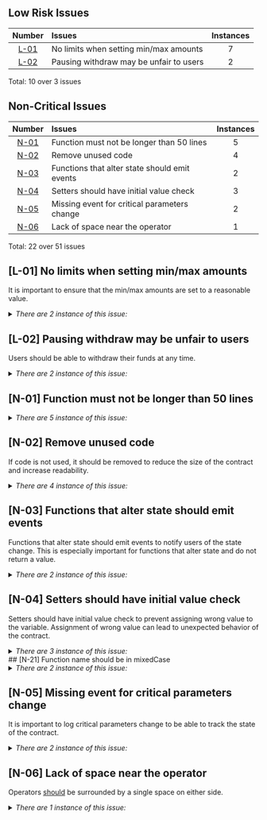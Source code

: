 
## Low Risk Issues

|                        Number                         | Issues                                  | Instances |
| :---------------------------------------------------: | :-------------------------------------- | :-------: |
|  [L-01](#l-01-no-limits-when-setting-minmax-amounts)  | No limits when setting min/max amounts  |     7     |
| [L-02](#l-02-pausing-withdraw-may-be-unfair-to-users) | Pausing withdraw may be unfair to users |     2     |

Total: 10 over 3 issues

## Non-Critical Issues

|                           Number                            | Issues                                        | Instances |
| :---------------------------------------------------------: | :-------------------------------------------- | :-------: |
|   [N-01](#n-01-function-must-not-be-longer-than-50-lines)   | Function must not be longer than 50 lines     |     5     |
|              [N-02](#n-02-remove-unused-code)               | Remove unused code                            |     4     |
| [N-03](#n-13-functions-that-alter-state-should-emit-events) | Functions that alter state should emit events |     2     |
|    [N-04](#n-04-setters-should-have-initial-value-check)    | Setters should have initial value check       |     3     |
| [N-05](#n-05-missing-event-for-critical-parameters-change)  | Missing event for critical parameters change  |     2     |
|        [N-06](#n-06-lack-of-space-near-the-operator)        | Lack of space near the operator               |     1     |

Total: 22 over 51 issues

## [L-01] No limits when setting min/max amounts

It is important to ensure that the min/max amounts are set to a reasonable value.

<details>
<summary><i>There are 2 instance of this issue:</i></summary>

```solidity
File: contracts/bonding/BondingManager.sol

155:     function setUnbondingPeriod(uint64 _unbondingPeriod) external onlyControllerOwner {
156:         unbondingPeriod = _unbondingPeriod;
157:
158:         emit ParameterUpdate("unbondingPeriod");
159:     }

176:     function setTreasuryBalanceCeiling(uint256 _ceiling) external onlyControllerOwner {
177:         treasuryBalanceCeiling = _ceiling;
178:
179:         emit ParameterUpdate("treasuryBalanceCeiling");
180:     }

```

[155](https://github.com/code-423n4/2023-08-livepeer/blob/main/contracts/bonding/BondingManager.sol#L155-L159), [176](https://github.com/code-423n4/2023-08-livepeer/blob/main/contracts/bonding/BondingManager.sol#L176-L180).

</details>

## [L-02] Pausing withdraw may be unfair to users

Users should be able to withdraw their funds at any time.

<details>
<summary><i>There are 2 instance of this issue:</i></summary>

```solidity
File: contracts/bonding/BondingManager.sol

249:     function withdrawStake(uint256 _unbondingLockId) external whenSystemNotPaused currentRoundInitialized {
250:         Delegator storage del = delegators[msg.sender];
251:         UnbondingLock storage lock = del.unbondingLocks[_unbondingLockId];
252:
253:         require(isValidUnbondingLock(msg.sender, _unbondingLockId), "invalid unbonding lock ID");
254:         require(
255:             lock.withdrawRound <= roundsManager().currentRound(),
256:             "withdraw round must be before or equal to the current round"
257:         );
258:
259:         uint256 amount = lock.amount;
260:         uint256 withdrawRound = lock.withdrawRound;
261:         // Delete unbonding lock
262:         delete del.unbondingLocks[_unbondingLockId];
263:
264:         // Tell Minter to transfer stake (LPT) to the delegator
265:         minter().trustedTransferTokens(msg.sender, amount);
266:
267:         emit WithdrawStake(msg.sender, _unbondingLockId, amount, withdrawRound);
268:     }

273:     function withdrawFees(address payable _recipient, uint256 _amount)
274:         external
275:         whenSystemNotPaused
276:         currentRoundInitialized
277:         autoClaimEarnings(msg.sender)
278:     {
279:         require(_recipient != address(0), "invalid recipient");
280:         uint256 fees = delegators[msg.sender].fees;
281:         require(fees >= _amount, "insufficient fees to withdraw");
282:         delegators[msg.sender].fees = fees.sub(_amount);
283:
284:         // Tell Minter to transfer fees (ETH) to the address
285:         minter().trustedWithdrawETH(_recipient, _amount);
286:
287:         emit WithdrawFees(msg.sender, _recipient, _amount);
288:     }

```

[249](https://github.com/code-423n4/2023-08-livepeer/blob/main/contracts/bonding/BondingManager.sol#L249-L268), [273](https://github.com/code-423n4/2023-08-livepeer/blob/main/contracts/bonding/BondingManager.sol#L273-L288).

</details>

## [N-01] Function must not be longer than 50 lines

<details>
<summary><i>There are 5 instance of this issue:</i></summary>

```solidity
File: contracts/bonding/BondingManager.sol

302:     function updateTranscoderWithFees(

537:     function bondForWithHint(

679:     function transferBond(

842:     function rewardWithHint(address _newPosPrev, address _newPosNext)

1500:     function updateDelegatorWithEarnings(

```

[302](https://github.com/code-423n4/2023-08-livepeer/blob/main/contracts/bonding/BondingManager.sol#L302), [537](https://github.com/code-423n4/2023-08-livepeer/blob/main/contracts/bonding/BondingManager.sol#L537), [679](https://github.com/code-423n4/2023-08-livepeer/blob/main/contracts/bonding/BondingManager.sol#L679), [842](https://github.com/code-423n4/2023-08-livepeer/blob/main/contracts/bonding/BondingManager.sol#L842), [1500](https://github.com/code-423n4/2023-08-livepeer/blob/main/contracts/bonding/BondingManager.sol#L1500).

</details>

## [N-02] Remove unused code

If code is not used, it should be removed to reduce the size of the contract and increase readability.

<details>
<summary><i>There are 4 instance of this issue:</i></summary>

```solidity
File: contracts/bonding/BondingManager.sol

307:         // Silence unused param compiler warning

453:         // Silence unused param compiler warning

909:         // Silence unused param compiler warning

924:         // Silence unused param compiler warning

```

[307](https://github.com/code-423n4/2023-08-livepeer/blob/main/contracts/bonding/BondingManager.sol#L307), [453](https://github.com/code-423n4/2023-08-livepeer/blob/main/contracts/bonding/BondingManager.sol#L453), [909](https://github.com/code-423n4/2023-08-livepeer/blob/main/contracts/bonding/BondingManager.sol#L909), [924](https://github.com/code-423n4/2023-08-livepeer/blob/main/contracts/bonding/BondingManager.sol#L924).

</details>

## [N-03] Functions that alter state should emit events

Functions that alter state should emit events to notify users of the state change. This is especially important for functions that alter state and do not return a value.

<details>
<summary><i>There are 2 instance of this issue:</i></summary>

```solidity
File: contracts/bonding/BondingManager.sol

1307:     function increaseTotalStakeUncheckpointed(

1352:     function decreaseTotalStake(

```

[1307](https://github.com/code-423n4/2023-08-livepeer/blob/main/contracts/bonding/BondingManager.sol#L1307), [1352](https://github.com/code-423n4/2023-08-livepeer/blob/main/contracts/bonding/BondingManager.sol#L1352).

</details>

## [N-04] Setters should have initial value check

Setters should have initial value check to prevent assigning wrong value to the variable. Assignment of wrong value can lead to unexpected behavior of the contract.

<details>
<summary><i>There are 3 instance of this issue:</i></summary>

```solidity
File: contracts/bonding/BondingManager.sol

154:     /// @audit Not validated: _unbondingPeriod

155:     function setUnbondingPeriod(uint64 _unbondingPeriod) external onlyControllerOwner {
156:         unbondingPeriod = _unbondingPeriod;
157:
158:         emit ParameterUpdate("unbondingPeriod");
159:     }

175:     /// @audit Not validated: _ceiling

176:     function setTreasuryBalanceCeiling(uint256 _ceiling) external onlyControllerOwner {
177:         treasuryBalanceCeiling = _ceiling;
178:
179:         emit ParameterUpdate("treasuryBalanceCeiling");
180:     }

185:     /// @audit Not validated: _numActiveTranscoders

186:     function setNumActiveTranscoders(uint256 _numActiveTranscoders) external onlyControllerOwner {
187:         transcoderPool.setMaxSize(_numActiveTranscoders);
188:
189:         emit ParameterUpdate("numActiveTranscoders");
190:     }

```

[155](https://github.com/code-423n4/2023-08-livepeer/blob/main/contracts/bonding/BondingManager.sol#L155-L159), [176](https://github.com/code-423n4/2023-08-livepeer/blob/main/contracts/bonding/BondingManager.sol#L176-L180), [186](https://github.com/code-423n4/2023-08-livepeer/blob/main/contracts/bonding/BondingManager.sol#L186-L190).

</details>
## [N-21] Function name should be in mixedCase

<details>
<summary><i>There are 2 instance of this issue:</i></summary>

```solidity
File: contracts/bonding/BondingVotes.sol

145:     function CLOCK_MODE() external pure returns (string memory) {

```

[145](https://github.com/code-423n4/2023-08-livepeer/blob/main/contracts/bonding/BondingVotes.sol#L145).

```solidity
File: contracts/treasury/GovernorCountingOverridable.sol

76:     function COUNTING_MODE() public pure virtual override returns (string memory) {

```

[76](https://github.com/code-423n4/2023-08-livepeer/blob/main/contracts/treasury/GovernorCountingOverridable.sol#L76).

</details>

## [N-05] Missing event for critical parameters change

It is important to log critical parameters change to be able to track the state of the contract.

<details>
<summary><i>There are 2 instance of this issue:</i></summary>

```solidity
File: contracts/bonding/BondingManager.sol

1307:     function increaseTotalStakeUncheckpointed(
1308:         address _delegate,
1309:         uint256 _amount,
1310:         address _newPosPrev,
1311:         address _newPosNext
1312:     ) internal {
1313:         Transcoder storage t = transcoders[_delegate];
1314:
1315:         uint256 currStake = transcoderTotalStake(_delegate);
1316:         uint256 newStake = currStake.add(_amount);
1317:
1318:         if (isRegisteredTranscoder(_delegate)) {
1319:             uint256 currRound = roundsManager().currentRound();
1320:             uint256 nextRound = currRound.add(1);
1321:
1322:             // If the transcoder is already in the active set update its stake and return
1323:             if (transcoderPool.contains(_delegate)) {
1324:                 transcoderPool.updateKey(_delegate, newStake, _newPosPrev, _newPosNext);
1325:                 nextRoundTotalActiveStake = nextRoundTotalActiveStake.add(_amount);
1326:
1327:                 // currStake (the transcoder's delegatedAmount field) will reflect the transcoder's stake from lastActiveStakeUpdateRound
1328:                 // because it is updated every time lastActiveStakeUpdateRound is updated
1329:                 // The current active total stake is set to currStake to ensure that the value can be used in updateTranscoderWithRewards()
1330:                 // and updateTranscoderWithFees() when lastActiveStakeUpdateRound > currentRound
1331:                 if (t.lastActiveStakeUpdateRound < currRound) {
1332:                     t.earningsPoolPerRound[currRound].setStake(currStake);
1333:                 }
1334:
1335:                 t.earningsPoolPerRound[nextRound].setStake(newStake);
1336:                 t.lastActiveStakeUpdateRound = nextRound;
1337:             } else {
1338:                 // Check if the transcoder is eligible to join the active set in the update round
1339:                 tryToJoinActiveSet(_delegate, newStake, nextRound, _newPosPrev, _newPosNext);
1340:             }
1341:         }
1342:
1343:         // Increase delegate's delegated amount
1344:         delegators[_delegate].delegatedAmount = newStake;
1345:     }

1352:     function decreaseTotalStake(
1353:         address _delegate,
1354:         uint256 _amount,
1355:         address _newPosPrev,
1356:         address _newPosNext
1357:     ) internal autoCheckpoint(_delegate) {
1358:         Transcoder storage t = transcoders[_delegate];
1359:
1360:         uint256 currStake = transcoderTotalStake(_delegate);
1361:         uint256 newStake = currStake.sub(_amount);
1362:
1363:         if (transcoderPool.contains(_delegate)) {
1364:             uint256 currRound = roundsManager().currentRound();
1365:             uint256 nextRound = currRound.add(1);
1366:
1367:             transcoderPool.updateKey(_delegate, newStake, _newPosPrev, _newPosNext);
1368:             nextRoundTotalActiveStake = nextRoundTotalActiveStake.sub(_amount);
1369:
1370:             // currStake (the transcoder's delegatedAmount field) will reflect the transcoder's stake from lastActiveStakeUpdateRound
1371:             // because it is updated every time lastActiveStakeUpdateRound is updated
1372:             // The current active total stake is set to currStake to ensure that the value can be used in updateTranscoderWithRewards()
1373:             // and updateTranscoderWithFees() when lastActiveStakeUpdateRound > currentRound
1374:             if (t.lastActiveStakeUpdateRound < currRound) {
1375:                 t.earningsPoolPerRound[currRound].setStake(currStake);
1376:             }
1377:
1378:             t.lastActiveStakeUpdateRound = nextRound;
1379:             t.earningsPoolPerRound[nextRound].setStake(newStake);
1380:         }
1381:
1382:         // Decrease old delegate's delegated amount
1383:         delegators[_delegate].delegatedAmount = newStake;
1384:     }

```

[1307](https://github.com/code-423n4/2023-08-livepeer/blob/main/contracts/bonding/BondingManager.sol#L1307-L1345), [1352](https://github.com/code-423n4/2023-08-livepeer/blob/main/contracts/bonding/BondingManager.sol#L1352-L1384).

</details>

## [N-06] Lack of space near the operator

Operators [should](https://docs.soliditylang.org/en/latest/style-guide.html#other-recommendations) be surrounded by a single space on either side.

<details>
<summary><i>There are 1 instance of this issue:</i></summary>

```solidity
File: contracts/bonding/BondingManager.sol

32:     uint256 constant MAX_FUTURE_ROUND = 2**256 - 1;

```

[32](https://github.com/code-423n4/2023-08-livepeer/blob/main/contracts/bonding/BondingManager.sol#L32).

</details>

